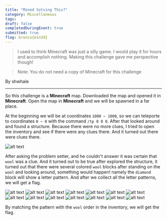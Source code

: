 ```yaml
---
title: "Mined Solving This?"
category: Miscellaneous
tags: 
draft: false
completedDuringEvent: true
submitted: true
flag: bronco{m1n3d}
---
```

> I used to think Minecraft was just a silly game. I woold play it for hours and accomplish nothing. Making this challenge gave me perspective though!

> Note: You do not need a copy of Minecraft for this challenge

By shwhale

---

So this challenge is a **Minecraft** map. Downloaded the map and opened it in **Minecraft**. Open the map in **Minecraft** and we will be spawned in a far place.

At the beginning we will be at coordinates `1000 ~ 1000`, so we can teleporte to coordinates `0 ~ 0` with the command `/tp 0 0 0`. After that looked around and found a structure. Because there were no more clues, I tried to open the inventory and see if there were any clues there. And it turned out there were clues there.

![alt text](image.png)

After asking the problem setter, and he couldn't answer it was certain that `wool` was a clue. And it turned out to be true after explored the structure, it turned out that there were several colored `wool` blocks after standing on the `wool` and looking around, something would happen! namely the `diamond` block will show a letter pattern. And after we collect all the letter patterns, we will get a flag.

![alt text](<Screenshot (412).png>) ![alt text](<Screenshot (413).png>) ![alt text](<Screenshot (414).png>) ![alt text](<Screenshot (415).png>) ![alt text](<Screenshot (416).png>) ![alt text](<Screenshot (417).png>) ![alt text](<Screenshot (418).png>) ![alt text](<Screenshot (419).png>) ![alt text](<Screenshot (420).png>) ![alt text](<Screenshot (421).png>) ![alt text](<Screenshot (422).png>) ![alt text](<Screenshot (423).png>) ![alt text](<Screenshot (424).png>) ![alt text](<Screenshot (425).png>) 

By matching the pattern with the `wool` order in the inventory, we will get the flag.
